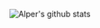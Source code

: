 ![Alper's github stats](https://github-readme-stats.vercel.app/api?username=Alperdec&show_icons=true&title_color=fff&icon_color=FFD700&text_color=ECECEC&bg_color=8A2BE2)
